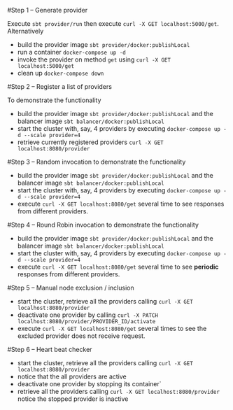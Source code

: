
#Step 1 – Generate provider

Execute `sbt provider/run` then execute `curl -X GET localhost:5000/get`. Alternatively 
- build the provider image `sbt provider/docker:publishLocal`
- run a container `docker-compose up -d`
- invoke the provider on method `get` using `curl -X GET localhost:5000/get`
- clean up `docker-compose down`

#Step 2 – Register a list of providers

To demonstrate the functionality
- build the provider image `sbt provider/docker:publishLocal` and the balancer image
`sbt balancer/docker:publishLocal`
- start the cluster with, say, 4 providers by executing `docker-compose up -d --scale provider=4`
- retrieve currently registered providers `curl -X GET localhost:8080/provider`


#Step 3 – Random invocation 
to demonstrate the functionality
- build the provider image `sbt provider/docker:publishLocal` and the balancer image
`sbt balancer/docker:publishLocal`
- start the cluster with, say, 4 providers by executing `docker-compose up -d --scale provider=4`
- execute `curl -X GET localhost:8080/get` several time to see responses from different providers.

#Step 4 – Round Robin invocation
to demonstrate the functionality
- build the provider image `sbt provider/docker:publishLocal` and the balancer image
`sbt balancer/docker:publishLocal`
- start the cluster with, say, 4 providers by executing `docker-compose up -d --scale provider=4`
- execute `curl -X GET localhost:8080/get` several time to see **periodic** responses from different providers.

#Step 5 – Manual node exclusion / inclusion
- start the cluster, retrieve all the providers calling `curl -X GET localhost:8080/provider`
- deactivate one provider by calling `curl -X PATCH localhost:8080/provider/PROVIDER_ID/activate `
- execute `curl -X GET localhost:8080/get` several times to see the excluded provider does not receive request.

#Step 6 – Heart beat checker 
- start the cluster, retrieve all the providers calling `curl -X GET localhost:8080/provider` 
- notice that the all providers are active
- deactivate one provider by stopping its container`
- retrieve all the providers calling `curl -X GET localhost:8080/provider` notice the stopped provider is inactive
